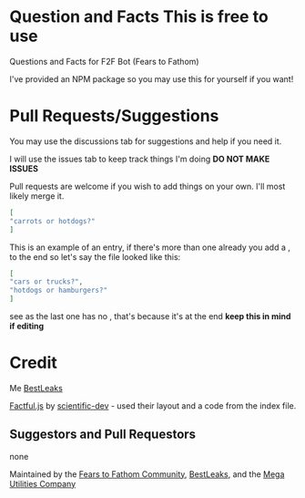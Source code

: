 # Question and Facts **This is free to use**
Questions and Facts for F2F Bot (Fears to Fathom)

I've provided an NPM package so you may use this for yourself if you want!

# Pull Requests/Suggestions
You may use the discussions tab for suggestions and help if you need it. 

I will use the issues tab to keep track things I'm doing **DO NOT MAKE ISSUES**

Pull requests are welcome if you wish to add things on your own. I'll most likely merge it. 

```json
[
"carrots or hotdogs?"
]
``` 
This is an example of an entry, if there's more than one already you add a , to the end so let's say the file looked like this: 
```json
[
"cars or trucks?",
"hotdogs or hamburgers?"
]
```
see as the last one has no , that's because it's at the end **keep this in mind if editing**
# Credit
Me [BestLeaks](https://github.com/BestLeaks)

[Factful.js](https://github.com/scientific-dev/factful.js) by [scientific-dev](https://github.com/scientific-dev) - used their layout and a code from the index file. 

## Suggestors and Pull Requestors
none

Maintained by the [Fears to Fathom Community](https://discord.gg/fears-to-fathom), [BestLeaks](https://github.com/BestLeaks), and the [Mega Utilities Company](https://github.com/Roleplay-Utilities)
